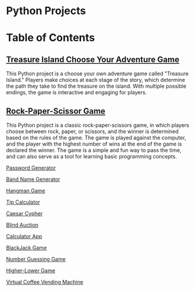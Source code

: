 # Python Projects
# Table of Contents

## [ Treasure Island Choose Your Adventure Game](https://github.com/John-Rivero/Python-Projects/tree/main/Treasure-Island-Choose-Your-Adventure)


This Python project is a choose your own adventure game called "Treasure Island." Players make choices at each stage of the story, which determine the path they take to find the treasure on the island. With multiple possible endings, the game is interactive and engaging for players.


## [ Rock-Paper-Scissor Game](https://github.com/John-Rivero/Python-Projects/tree/main/Rock-Paper-Scissor-Game)

This Python project is a classic rock-paper-scissors game, in which players choose between rock, paper, or scissors, and the winner is determined based on the rules of the game. The game is played against the computer, and the player with the highest number of wins at the end of the game is declared the winner. The game is a simple and fun way to pass the time, and can also serve as a tool for learning basic programming concepts.


[ Password Generator](https://github.com/John-Rivero/Python-Projects/tree/main/Password-Generator)

[ Band Name Generator](https://github.com/John-Rivero/Python-Projects/tree/main/Band-Name-Generator)

[ Hangman Game](https://github.com/John-Rivero/Python-Projects/tree/main/Hangman-Game)

[ Tip Calculator](https://github.com/John-Rivero/Python-Projects/tree/main/Tip-Calculator)

[ Caesar Cypher](https://github.com/John-Rivero/Python-Projects/tree/main/Caesar-Cypher)

[ Blind Auction](https://github.com/John-Rivero/Python-Projects/tree/main/Blind-Auction)

[ Calculator App](https://github.com/John-Rivero/Python-Projects/tree/main/Calculator-App)

[ BlackJack Game](https://github.com/John-Rivero/Python-Projects/tree/main/Blackjack-Game)

[ Number Guessing Game](https://github.com/John-Rivero/Python-Projects/tree/main/Number-Guessing-Game)

[ Higher-Lower Game](https://github.com/John-Rivero/Python-Projects/tree/main/Higher-Lower-Game)

[ Virtual Coffee Vending Machine](https://github.com/John-Rivero/Python-Projects/tree/main/Higher-Lower-Game)
